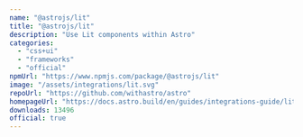 ```yaml
---
name: "@astrojs/lit"
title: "@astrojs/lit"
description: "Use Lit components within Astro"
categories:
  - "css+ui"
  - "frameworks"
  - "official"
npmUrl: "https://www.npmjs.com/package/@astrojs/lit"
image: "/assets/integrations/lit.svg"
repoUrl: "https://github.com/withastro/astro"
homepageUrl: "https://docs.astro.build/en/guides/integrations-guide/lit/"
downloads: 13496
official: true
---
```

